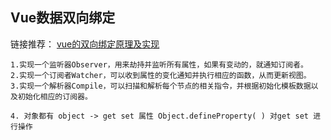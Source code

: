 ## Vue数据双向绑定
链接推荐：
[vue的双向绑定原理及实现](https://www.cnblogs.com/libin-1/p/6893712.html)
``` bush
1.实现一个监听器Observer，用来劫持并监听所有属性，如果有变动的，就通知订阅者。
2.实现一个订阅者Watcher，可以收到属性的变化通知并执行相应的函数，从而更新视图。
3.实现一个解析器Compile，可以扫描和解析每个节点的相关指令，并根据初始化模板数据以及初始化相应的订阅器。

4. 对象都有 object -> get set 属性 Object.defineProperty( ) 对get set 进行操作
```
